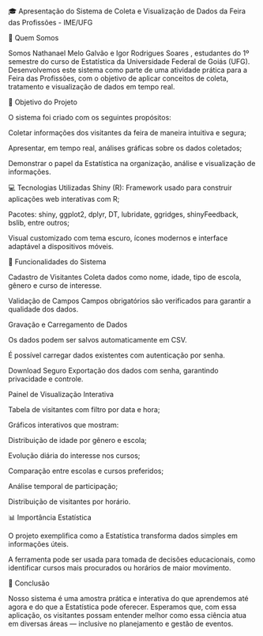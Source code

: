 

🎓 Apresentação do Sistema de Coleta e Visualização de Dados da Feira das Profissões - IME/UFG

👥 Quem Somos

Somos Nathanael Melo Galvão e Igor Rodrigues Soares , estudantes do 1º semestre do curso de Estatística da Universidade Federal de Goiás (UFG). Desenvolvemos este sistema como parte de uma atividade prática para a Feira das Profissões, com o objetivo de aplicar conceitos de coleta, tratamento e visualização de dados em tempo real.

🧠 Objetivo do Projeto

O sistema foi criado com os seguintes propósitos:

Coletar informações dos visitantes da feira de maneira intuitiva e segura;

Apresentar, em tempo real, análises gráficas sobre os dados coletados;

Demonstrar o papel da Estatística na organização, análise e visualização de informações.

💻 Tecnologias Utilizadas
Shiny (R): Framework usado para construir aplicações web interativas com R;

Pacotes: shiny, ggplot2, dplyr, DT, lubridate, ggridges, shinyFeedback, bslib, entre outros;

Visual customizado com tema escuro, ícones modernos e interface adaptável a dispositivos móveis.

📝 Funcionalidades do Sistema

Cadastro de Visitantes
Coleta dados como nome, idade, tipo de escola, gênero e curso de interesse.

Validação de Campos
Campos obrigatórios são verificados para garantir a qualidade dos dados.

Gravação e Carregamento de Dados

Os dados podem ser salvos automaticamente em CSV.

É possível carregar dados existentes com autenticação por senha.

Download Seguro
Exportação dos dados com senha, garantindo privacidade e controle.

Painel de Visualização Interativa

Tabela de visitantes com filtro por data e hora;

Gráficos interativos que mostram:

Distribuição de idade por gênero e escola;

Evolução diária do interesse nos cursos;

Comparação entre escolas e cursos preferidos;

Análise temporal de participação;

Distribuição de visitantes por horário.

📊 Importância Estatística

O projeto exemplifica como a Estatística transforma dados simples em informações úteis.

A ferramenta pode ser usada para tomada de decisões educacionais, como identificar cursos mais procurados ou horários de maior movimento.

🎯 Conclusão

Nosso sistema é uma amostra prática e interativa do que aprendemos até agora e do que a Estatística pode oferecer. Esperamos que, com essa aplicação, os visitantes possam entender melhor como essa ciência atua em diversas áreas — inclusive no planejamento e gestão de eventos.

